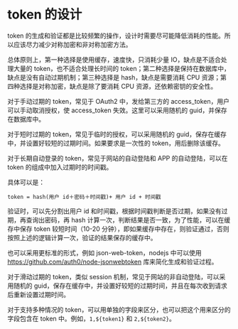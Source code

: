 # token 的设计

token 的生成和验证都是比较频繁的操作，设计时需要尽可能降低消耗的性能。所以应该尽力减少对称加密和非对称加密方法。

总体原则上，第一种选择是使用缓存，速度快，只消耗少量 IO，缺点是不适合处理大量的 token，也不适合处理长时间的 token；第二种选择是保持在数据库中，缺点是没有自动过期机制；第三种选择是 hash，缺点是需要消耗 CPU 资源；第四种选择是对称加密，缺点是除了要消耗 CPU 资源，还依赖密钥的安全性。

对于手动过期的 token，常见于 OAuth2 中，发给第三方的 access_token，用户可以手动取消授权，使 access_token 失效。这里可以采用随机的 guid，并保存在数据库中。

对于短时过期的 token，常见于临时的授权，可以采用随机的 guid，保存在缓存中，并设置好较短的过期时间。如果要求是一次性的 token，用后删除该缓存。

对于长期自动登录的 token，常见于网站的自动登陆和 APP 的自动登陆，可以在 token 的组成中加入过期时的时间戳。

具体可以是：

```
token = hash(用户 id＋密码＋时间戳)+ 用户 id + 时间戳

```

验证时，可以先分割出用户 id 和时间戳，根据时间戳判断是否过期，如果没有过期，再查询出密码，再 hash 计算一次，判断结果是否一致，为了性能，可以在缓存中保存 token 较短时间（10-20 分钟），即如果缓存中存在，则验证通过，否则按照上述的逻辑计算一次，验证的结果保存的缓存中。

也可以采用更标准的形式，例如 json-web-token，nodejs 中可以使用 https://github.com/auth0/node-jsonwebtoken 库来简化生成和验证过程。

对于滑动过期的 token，类似 session 机制，常见于网站的非自动登陆，可以采用随机的 guid，保存在缓存中，并设置好较短的过期时间，并且在每次收到请求后重新设置过期时间。

对于支持多种情况的 token，可以用单独的字段来区分，也可以把这个用来区分的字段包含在 token 中。例如，`1,${token1}` 和 `2,${token2}`。